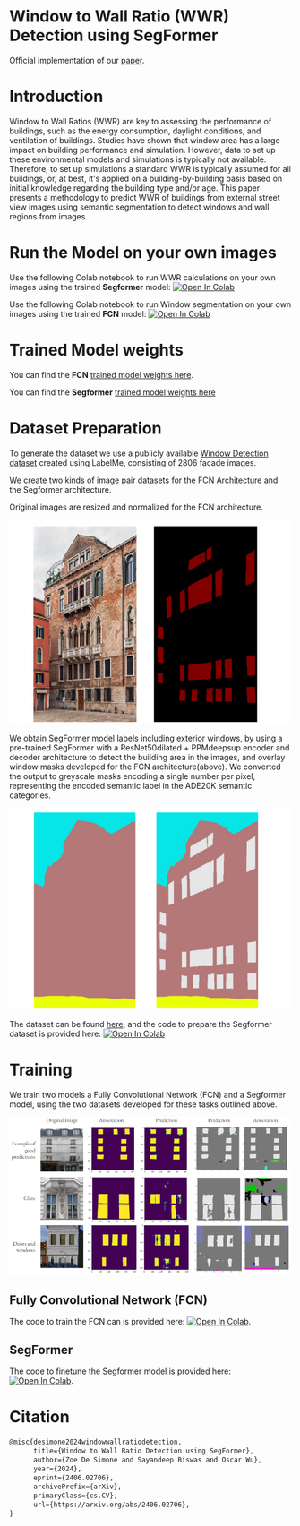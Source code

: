 # Window to Wall Ratio (WWR) Detection using SegFormer
Official implementation of our [paper](https://arxiv.org/abs/2406.02706).

# Introduction
Window to Wall Ratios (WWR) are key to assessing the performance of buildings, such as the energy consumption, daylight conditions, and ventilation of buildings. Studies have shown that window area has a large impact on building performance and simulation. However, data to set up these environmental models and simulations is typically not available. Therefore, to set up simulations a standard WWR is typically assumed for all buildings, or, at best, it's applied on a building-by-building basis based on initial knowledge regarding the building type and/or age. This paper presents a methodology to predict WWR of buildings from external street view images using semantic segmentation to detect windows and wall regions from images.

# Run the Model on your own images
Use the following Colab notebook to run WWR calculations on your own images using the trained **Segformer** model: [![Open In Colab](https://colab.research.google.com/assets/colab-badge.svg)](https://colab.research.google.com/drive/134owZy0_UB84IxZ4h0x-0uH940Grp3pU?usp=sharing)

Use the following Colab notebook to run Window segmentation on your own images using the trained **FCN** model: [![Open In Colab](https://colab.research.google.com/assets/colab-badge.svg)](https://colab.research.google.com/drive/1PpflhuNrAb0RAnFynYf9FCn2Xz2sJHyT?usp=drive_link)

# Trained Model weights
You can find the **FCN** [trained model weights here](https://drive.google.com/drive/folders/1HTOQCSBQIWkj8qrFVfp5pGC6PiQmJBN7?usp=sharing).

You can find the **Segformer** [trained model weights here](https://drive.google.com/drive/folders/1PqjyLutdoXSaGhUr3kYJDzBu12rurLwh?usp=drive_link)

# Dataset Preparation
To generate the dataset we use a publicly available [Window Detection dataset](https://drive.google.com/drive/folders/1TfeIcQ8KlEvP1-ewGcTaj3SqU_IpoLUv) created using LabelMe, consisting of 2806 facade images.

We create two kinds of image pair datasets for the FCN Architecture and the Segformer architecture. 

Original images are resized and normalized for the FCN architecture.

![Figure1](/fig/Figure1.png)

We obtain SegFormer model labels including exterior windows, by using a pre-trained SegFormer with a ResNet50dilated + PPMdeepsup encoder and decoder architecture to detect the building area in the images, and overlay window masks developed for the FCN architecture(above). We converted the output to greyscale masks encoding a single number per pixel, representing the encoded semantic label in the ADE20K semantic categories.

![Figure2](/fig/Figure2.png)

The dataset can be found [here](https://drive.google.com/drive/folders/1_QZlS601vPEbiGORTF3KWj8qoM1H08vo?usp=drive_link), and the code to prepare the Segformer dataset is provided here:
[![Open In Colab](https://colab.research.google.com/assets/colab-badge.svg)](https://colab.research.google.com/drive/1Z4tDsHpla0bOaCVhvLfztEBwHJkJDP67?usp=sharing)

# Training
We train two models a Fully Convolutional Network (FCN) and a Segformer model, using the two datasets developed for these tasks outlined above.

![Comparison of FCN and Segformer on window segmentation](/fig/visual_results.png)

## Fully Convolutional Network (FCN)
The code to train the FCN can is provided here: [![Open In Colab](https://colab.research.google.com/assets/colab-badge.svg)](https://colab.research.google.com/drive/1sYGX06puHNNSfna9eK0h0nC0geY6C1oZ?ouid=101108956433273489124&usp=drive_link).

## SegFormer
The code to finetune the Segformer model is provided here: [![Open In Colab](https://colab.research.google.com/assets/colab-badge.svg)](https://colab.research.google.com/drive/1gRHIN5Rz3uwoi09rlp2AdZosWNNCR7ya?usp=drive_link).

# Citation
```
@misc{desimone2024windowwallratiodetection,
      title={Window to Wall Ratio Detection using SegFormer}, 
      author={Zoe De Simone and Sayandeep Biswas and Oscar Wu},
      year={2024},
      eprint={2406.02706},
      archivePrefix={arXiv},
      primaryClass={cs.CV},
      url={https://arxiv.org/abs/2406.02706}, 
}
```
